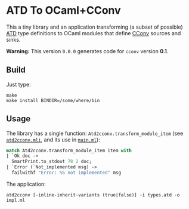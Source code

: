 ATD To OCaml+CConv
==================

This a tiny library and an application transforming (a subset of possible)
[ATD](https://github.com/mjambon/atd/blob/master/atd_ast.mli)
type definitions to OCaml modules that define
[CConv](https://github.com/c-cube/cconv) sources and sinks.

**Warning:** This version `0.0.0` generates code for `cconv` version **0.1**.


Build
-----

Just type:

    make
    make install BINDIR=/some/where/bin


Usage
-----

The library has a single function: `Atd2cconv.transform_module_item`
(see [`atd2cconv.mli`](src/lib/atd2cconv.mli), and its use in
[`main.ml`](src/app/main.ml)):

```ocaml
match Atd2cconv.transform_module_item item with
| `Ok doc ->
  SmartPrint.to_stdout 78 2 doc;
| `Error (`Not_implemented msg) ->
  failwithf "Error: %S not implemented" msg
```

The application:

    atd2cconv [-inline-inherit-variants (true|false)] -i types.atd -o impl.ml


